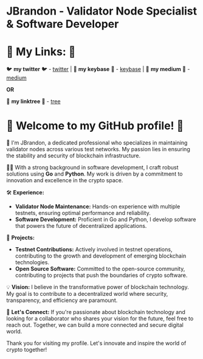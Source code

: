 # JBrandon - Validator Node Specialist & Software Developer

# 🌟 **My Links:** 🌟

🐦 **my twitter** 🐦 - [twitter](https://x.com/JBTGrox) | 🔐 **my keybase** 🔐 - [keybase](https://keybase.io/jamesbrandon) | 💼 **my medium** 💼 - [medium](https://medium.com/@James_Brandon)

**OR**

🌴 **my linktree** 🌴 - [tree](https://linktr.ee/JBrandon_)

# 🌟 **Welcome to my GitHub profile!** 🌟

🔧 I'm JBrandon, a dedicated professional who specializes in maintaining validator nodes across various test networks. My passion lies in ensuring the stability and security of blockchain infrastructure.

👨‍💻 With a strong background in software development, I craft robust solutions using **Go** and **Python**. My work is driven by a commitment to innovation and excellence in the crypto space.

🛠️ **Experience:**
- **Validator Node Maintenance:** Hands-on experience with multiple testnets, ensuring optimal performance and reliability.
- **Software Development:** Proficient in Go and Python, I develop software that powers the future of decentralized applications.

🚀 **Projects:**
- **Testnet Contributions:** Actively involved in testnet operations, contributing to the growth and development of emerging blockchain technologies.
- **Open Source Software:** Committed to the open-source community, contributing to projects that push the boundaries of crypto software.

💡 **Vision:**
I believe in the transformative power of blockchain technology. My goal is to contribute to a decentralized world where security, transparency, and efficiency are paramount.

🤝 **Let's Connect:**
If you're passionate about blockchain technology and looking for a collaborator who shares your vision for the future, feel free to reach out. Together, we can build a more connected and secure digital world.

Thank you for visiting my profile. Let's innovate and inspire the world of crypto together!
